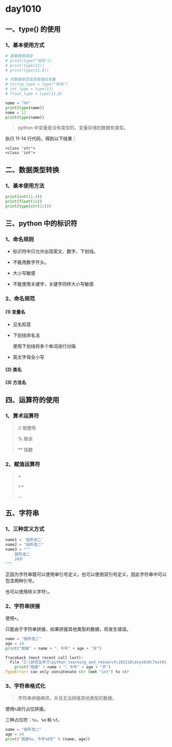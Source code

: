 # day1010

## 一、type() 的使用

### 1、基本使用方式

```python
# 查看数据类型
# print(type("哈哈"))
# print(type(11))
# print(type(11.8))

# 将数据类型信息赋值给变量
# string_type = type("哈哈")
# int_type = type(11)
# float_type = type(11.8)

name = "hh"
print(type(name))
name = 11
print(type(name))
```

> python 中变量是没有类型的，变量存储的数据有类型。

执行 11-14 行代码，得到以下结果：

```
<class 'str'>
<class 'int'>
```

## 二、数据类型转换

### 1、基本使用方法

```python
print(int(11.4))
print(float(11))
print(type(str(11)))
```

## 三、python 中的标识符

### 1、命名规则

- 标识符中只允许出现英文、数字、下划线。

- 不能用数字开头。

- 大小写敏感
- 不能使用关键字，关键字同样大小写敏感

### 2、命名规范

#### (1) 变量名

- 见名知意

- 下划线命名法

  使用下划线将多个单词进行分隔

- 英文字母全小写

#### (2) 类名

#### (3) 方法名

## 四、运算符的使用

### 1、算术运算符

> // 取整除
>
> % 取余
>
> ** 指数

### 2、赋值运算符

>=
>
>+=
>
>...

## 五、字符串

### 1、三种定义方式

```python
name1 = '田所浩二'
name2 = "田所浩二"
name3 = """
    田所浩二
    24岁
"""
```

正因为字符串既可以使用单引号定义，也可以使用双引号定义，因此字符串中可以包含两种引号。

也可以使用转义字符`\`。

### 2、字符串拼接

使用`+`。

只能由于字符串拼接，如果拼接其他类型的数据，将发生错误。

```python
name = "田所浩二"
age = 24
print("我是" + name + "，今年" + age + "岁")
```

```python
Traceback (most recent call last):
  File "Z:\研究生学习\python_learning_and_research\202210\day1010\Test01.py", line 36, in <module>
    print("我是" + name + "，今年" + age + "岁")
TypeError: can only concatenate str (not "int") to str
```

### 3、字符串格式化

> 字符串拼接麻烦，并且无法拼接其他类型的数据。

使用`%`进行占位拼接。

三种占位符：`%s`、`%d` 和 `%f`。

```python
name = "田所浩二"
age = 24
print("我是%s，今年%d岁" % (name, age))
```

